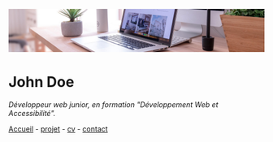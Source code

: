 ![desk banner](img/desk-banner.jpg)

# **John Doe**

*Développeur web junior, en formation "Développement Web et Accessibilité".*

[Accueil](README.md) - [projet](projet.md) - [cv](cv.md) - [contact](contact.md)

